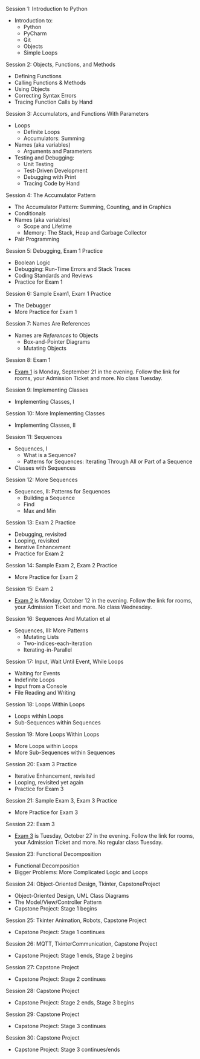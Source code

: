 Session 1: Introduction to Python
  - Introduction to:
    - Python
    - PyCharm
    - Git
    - Objects
    - Simple Loops


Session 2: Objects, Functions, and Methods
  - Defining Functions
  - Calling Functions & Methods
  - Using Objects
  - Correcting Syntax Errors
  - Tracing Function Calls by Hand


Session 3: Accumulators, and Functions With Parameters
  - Loops
    - Definite Loops
    - Accumulators: Summing
  - Names (aka variables)
    - Arguments and Parameters
  - Testing and Debugging:
    - Unit Testing
    - Test-Driven Development
    - Debugging with Print
    - Tracing Code by Hand


Session 4: The Accumulator Pattern
  - The Accumulator Pattern: Summing, Counting, and in Graphics
  - Conditionals
  - Names (aka variables)
    - Scope and Lifetime
    - Memory: The Stack, Heap and Garbage Collector
  - Pair Programming


Session 5: Debugging, Exam 1 Practice
  - Boolean Logic
  - Debugging: Run-Time Errors and Stack Traces
  - Coding Standards and Reviews
  - Practice for Exam 1


Session 6: Sample Exam1, Exam 1 Practice
  - The Debugger
  - More Practice for Exam 1


Session 7: Names Are References
  - Names are _References_ to Objects
    - Box-and-Pointer Diagrams
    - Mutating Objects

Session 8: Exam 1
  - <a href="ExamInformation/Exam1">Exam 1</a> is <span class=emphasis>Monday,</span> September 21 in the <span class=emphasis>evening.</span> Follow the link for rooms, your <span class=emphasis>Admission Ticket</span> and more. <span class=emphasis>No class Tuesday.</span>


Session 9: Implementing Classes
  - Implementing Classes, I


Session 10: More Implementing Classes
  - Implementing Classes, II


Session 11: Sequences
  - Sequences, I
    - What is a Sequence?
    - Patterns for Sequences: Iterating Through All or Part of a Sequence
  - Classes with Sequences


Session 12: More Sequences
  - Sequences, II: Patterns for Sequences
    - Building a Sequence
    - Find
    - Max and Min


Session 13: Exam 2 Practice
  - Debugging, revisited
  - Looping, revisited
  - Iterative Enhancement
  - Practice for Exam 2


Session 14: Sample Exam 2, Exam 2 Practice
  - More Practice for Exam 2


Session 15: Exam 2
  - <a href="ExamInformation/Exam2">Exam 2</a> is <span class="emphasis">Monday,</span> October 12 in the <span class=emphasis>evening.</span> Follow the link for rooms, your <span class=emphasis>Admission Ticket</span> and more. <span class=emphasis>No class Wednesday.</span>


Session 16: Sequences And Mutation et al
  - Sequences, III: More Patterns
    - Mutating Lists
    - Two-indices-each-iteration
    - Iterating-in-Parallel


Session 17: Input, Wait Until Event, While Loops
  - Waiting for Events
  - Indefinite Loops
  - Input from a Console
  - File Reading and Writing


Session 18: Loops Within Loops
  - Loops within Loops
  - Sub-Sequences within Sequences


Session 19: More Loops Within Loops
  - More Loops within Loops
  - More Sub-Sequences within Sequences


Session 20: Exam 3 Practice
  - Iterative Enhancement, revisited
  - Looping, revisited yet again
  - Practice for Exam 3


Session 21: Sample Exam 3, Exam 3 Practice
  - More Practice for Exam 3


Session 22: Exam 3
  - <a href="ExamInformation/Exam3">Exam 3</a> is Tuesday, October 27 in the <span class=emphasis>evening.</span> Follow the link for rooms, your <span class=emphasis>Admission Ticket</span> and more. <span class=emphasis>No regular class Tuesday.</span>


Session 23: Functional Decomposition
  - Functional Decomposition
  - Bigger Problems: More Complicated Logic and Loops


Session 24: Object-Oriented Design, Tkinter, CapstoneProject
  - Object-Oriented Design, UML Class Diagrams
  - The Model/View/Controller Pattern
  - Capstone Project: Stage 1 begins


Session 25: Tkinter Animation, Robots, Capstone Project
  - Capstone Project: Stage 1 continues


Session 26: MQTT, TkinterCommunication, Capstone Project
  - Capstone Project: Stage 1 ends, Stage 2 begins


Session 27: Capstone Project
  - Capstone Project: Stage 2 continues


Session 28: Capstone Project
  - Capstone Project: Stage 2 ends, Stage 3 begins


Session 29: Capstone Project
  - Capstone Project: Stage 3 continues


Session 30: Capstone Project
  - Capstone Project: Stage 3 continues/ends
